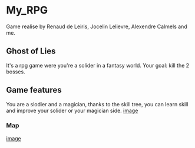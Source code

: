 # My_RPG
Game realise by Renaud de Leiris, Jocelin Lelievre, Alexendre Calmels and me.
## Ghost of Lies
It's a rpg game were you're a solider in a fantasy world. Your goal: kill the 2 bosses.	
## Game features
You are a slodier and a magician, thanks to the skill tree, you can learn skill and improve your solider or your magician side.
[image](https://portfolio-martin-rougeron.netlify.app/Illustration/rpg.png)
### Map
[image](https://portfolio-martin-rougeron.netlify.app/Illustration/Rpg/minimap.png)
